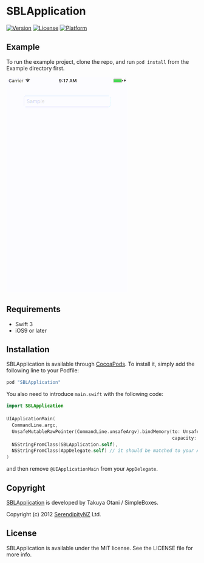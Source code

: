 # SBLApplication

[![Version](https://img.shields.io/cocoapods/v/SBLApplication.svg?style=flat)](http://cocoapods.org/pods/SBLApplication)
[![License](https://img.shields.io/cocoapods/l/SBLApplication.svg?style=flat)](http://cocoapods.org/pods/SBLApplication)
[![Platform](https://img.shields.io/cocoapods/p/SBLApplication.svg?style=flat)](http://cocoapods.org/pods/SBLApplication)

## Example

To run the example project, clone the repo, and run `pod install` from the Example directory first.

![](sample-small.gif)

## Requirements

- Swift 3
- iOS9 or later

## Installation

SBLApplication is available through [CocoaPods](http://cocoapods.org). To install it, simply add the following line to your Podfile:

```ruby
pod "SBLApplication"
```

You also need to introduce `main.swift` with the following code:

```swift
import SBLApplication

UIApplicationMain(
  CommandLine.argc,
  UnsafeMutableRawPointer(CommandLine.unsafeArgv).bindMemory(to: UnsafeMutablePointer<Int8>.self,
                                                             capacity: Int(CommandLine.argc)),
  NSStringFromClass(SBLApplication.self),
  NSStringFromClass(AppDelegate.self) // it should be matched to your AppDelegate class
)
```

and then remove `@UIApplicationMain` from your `AppDelegate`.

## Copyright

[SBLApplication](https://github.com/takkyun/SBLApplication) is developed by Takuya Otani / SimpleBoxes.

Copyright (c) 2012 [SerendipityNZ](http://serendipitynz.com/) Ltd. 

## License

SBLApplication is available under the MIT license. See the LICENSE file for more info.
